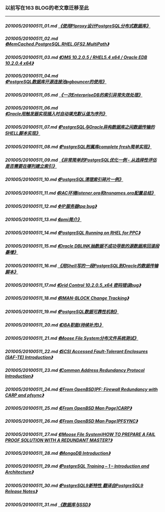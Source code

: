 ### 以前写在163 BLOG的老文章迁移至此  
----  
##### 201005/20100511_01.md   [《使用Plproxy设计PostgreSQL分布式数据库》](201005/20100511_01.md)  
##### 201005/20100511_02.md   [《MemCached.PostgreSQL.RHEL.GFS2.MultiPath》](201005/20100511_02.md)  
##### 201005/20100511_03.md   [《OMS 10.2.0.5 / RHEL5.4 x64 / Oracle EDB 10.2.0.4 x64》](201005/20100511_03.md)  
##### 201005/20100511_04.md   [《PostgreSQL数据库开源连接池pgbouncer的使用》](201005/20100511_04.md)  
##### 201005/20100511_05.md   [《一次EnterpriseDB的索引异常失效处理》](201005/20100511_05.md)  
##### 201005/20100511_06.md   [《Oracle用触发器实现插入时自动填充默认值为序列》](201005/20100511_06.md)  
##### 201005/20100511_07.md   [《PostgreSQL与Oracle异构数据库之间数据传输的SHELL脚本实现》](201005/20100511_07.md)  
##### 201005/20100511_08.md   [《PostgreSQL附属库complete fresh简单实现》](201005/20100511_08.md)  
##### 201005/20100511_09.md   [《非常简单的PostgreSQL优化一例 - 从选择性评估是否需要在哪列建立索引》](201005/20100511_09.md)  
##### 201005/20100511_10.md   [《PostgreSQL清理索引碎片一例》](201005/20100511_10.md)  
##### 201005/20100511_11.md   [《RAC环境listener.ora和tnsnames.ora配置总结》](201005/20100511_11.md)  
##### 201005/20100511_12.md   [《HP服务器tpa bug》](201005/20100511_12.md)  
##### 201005/20100511_13.md   [《ipmi简介》](201005/20100511_13.md)  
##### 201005/20100511_14.md   [《PostgreSQL Running on RHEL for PPC》](201005/20100511_14.md)  
##### 201005/20100511_15.md   [《Oracle DBLINK抽数据不成功导致的源数据库回滚段暴增》](201005/20100511_15.md)  
##### 201005/20100511_16.md   [《用Shell写的一段PostgreSQL到Oracle的数据传输脚本》](201005/20100511_16.md)  
##### 201005/20100511_17.md   [《Grid Control 10.2.0.5_x64 密码错误bug》](201005/20100511_17.md)  
##### 201005/20100511_18.md   [《RMAN-BLOCK Change Tracking》](201005/20100511_18.md)  
##### 201005/20100511_19.md   [《PostgreSQL数据可靠性机制》](201005/20100511_19.md)  
##### 201005/20100511_20.md   [《DBA职能(持续补充)》](201005/20100511_20.md)  
##### 201005/20100511_21.md   [《Moose File System分布文件系统测试》](201005/20100511_21.md)  
##### 201005/20100511_22.md   [《SCSI Accessed Fault-Tolerant Enclosures (SAF-TE) Introduction》](201005/20100511_22.md)  
##### 201005/20100511_23.md   [《Common Address Redundancy Protocol Introduction》](201005/20100511_23.md)  
##### 201005/20100511_24.md   [《[From OpenBSD]PF: Firewall Redundancy with CARP and pfsync》](201005/20100511_24.md)  
##### 201005/20100511_25.md   [《[From OpenBSD Man Page]CARP》](201005/20100511_25.md)  
##### 201005/20100511_26.md   [《[From OpenBSD Man Page]PFSYNC》](201005/20100511_26.md)  
##### 201005/20100511_27.md   [《(Moose File System)HOW TO PREPARE A FAIL PROOF SOLUTION WITH A REDUNDANT MASTER?》](201005/20100511_27.md)  
##### 201005/20100511_28.md   [《MongoDB Introduction》](201005/20100511_28.md)  
##### 201005/20100511_29.md   [《PostgreSQL Training – 1 – Introduction and Architecture》](201005/20100511_29.md)  
##### 201005/20100511_30.md   [《PostgreSQL9新特性,翻译自PostgreSQL9 Release Notes》](201005/20100511_30.md)  
##### 201005/20100511_31.md   [《数据库与SSD》](201005/20100511_31.md)  
